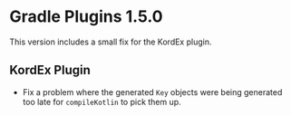 # Gradle Plugins 1.5.0

This version includes a small fix for the KordEx plugin.

## KordEx Plugin

- Fix a problem where the generated `Key` objects were being generated too late for `compileKotlin` to pick them up.
